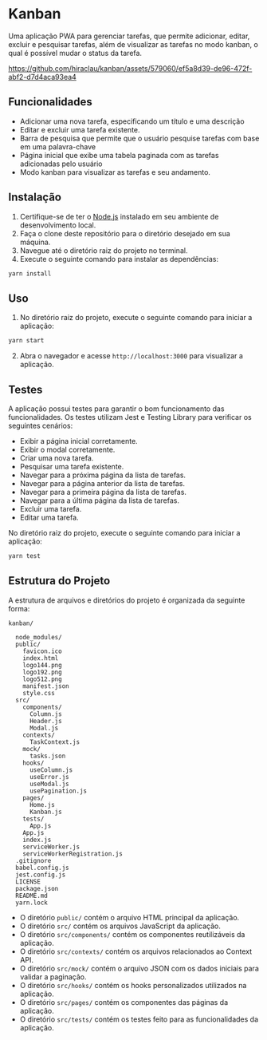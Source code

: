 # Kanban

Uma aplicação PWA para gerenciar tarefas, que permite adicionar, editar, excluir e pesquisar tarefas, além de visualizar as tarefas no modo kanban, o qual é possível mudar o status da tarefa.

https://github.com/hiraclau/kanban/assets/579060/ef5a8d39-de96-472f-abf2-d7d4aca93ea4

## Funcionalidades

- Adicionar uma nova tarefa, especificando um título e uma descrição
- Editar e excluir uma tarefa existente.
- Barra de pesquisa que permite que o usuário pesquise tarefas com base em uma palavra-chave
- Página inicial que exibe uma tabela paginada com as tarefas adicionadas pelo usuário
- Modo kanban para visualizar as tarefas e seu andamento.

## Instalação

1. Certifique-se de ter o [Node.js](https://nodejs.org) instalado em seu ambiente de desenvolvimento local.
2. Faça o clone deste repositório para o diretório desejado em sua máquina.
3. Navegue até o diretório raiz do projeto no terminal.
4. Execute o seguinte comando para instalar as dependências:

```bash
yarn install
```

## Uso

1. No diretório raiz do projeto, execute o seguinte comando para iniciar a aplicação:

```bash
yarn start
```

2. Abra o navegador e acesse `http://localhost:3000` para visualizar a aplicação.

## Testes

A aplicação possui testes para garantir o bom funcionamento das funcionalidades. Os testes utilizam Jest e Testing Library para verificar os seguintes cenários:

- Exibir a página inicial corretamente.
- Exibir o modal corretamente.
- Criar uma nova tarefa.
- Pesquisar uma tarefa existente.
- Navegar para a próxima página da lista de tarefas.
- Navegar para a página anterior da lista de tarefas.
- Navegar para a primeira página da lista de tarefas.
- Navegar para a última página da lista de tarefas.
- Excluir uma tarefa.
- Editar uma tarefa.

No diretório raiz do projeto, execute o seguinte comando para iniciar a aplicação:

```bash
yarn test
```

## Estrutura do Projeto

A estrutura de arquivos e diretórios do projeto é organizada da seguinte forma:

```
kanban/

  node_modules/
  public/
    favicon.ico
    index.html
    logo144.png
    logo192.png
    logo512.png
    manifest.json
    style.css
  src/
    components/
      Column.js
      Header.js
      Modal.js
    contexts/
      TaskContext.js
    mock/
      tasks.json
    hooks/
      useColumn.js
      useError.js
      useModal.js
      usePagination.js
    pages/
      Home.js
      Kanban.js
    tests/
      App.js
    App.js
    index.js
    serviceWorker.js
    serviceWorkerRegistration.js
  .gitignore
  babel.config.js
  jest.config.js
  LICENSE
  package.json
  README.md
  yarn.lock
```

- O diretório `public/` contém o arquivo HTML principal da aplicação.
- O diretório `src/` contém os arquivos JavaScript da aplicação.
- O diretório `src/components/` contém os componentes reutilizáveis da aplicação.
- O diretório `src/contexts/` contém os arquivos relacionados ao Context API.
- O diretório `src/mock/` contém o arquivo JSON com os dados iniciais para validar a paginação.
- O diretório `src/hooks/` contém os hooks personalizados utilizados na aplicação.
- O diretório `src/pages/` contém os componentes das páginas da aplicação.
- O diretório `src/tests/` contém os testes feito para as funcionalidades da aplicação.
